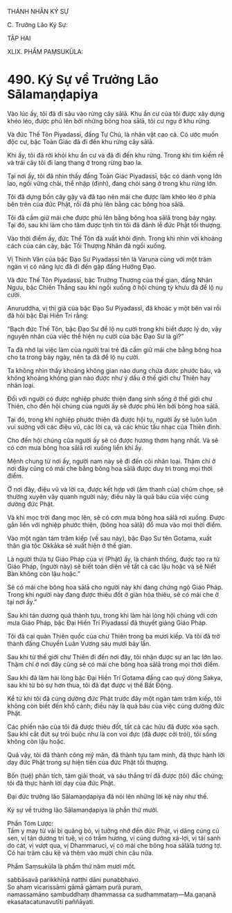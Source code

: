 THÁNH NHÂN KÝ SỰ

C. Trưởng Lão Ký Sự:

TẬP HAI

XLIX. PHẨM PAṂSUKŪLA:

# 490. Ký Sự về Trưởng Lão Sālamaṇḍapiya

Vào lúc ấy, tôi đã đi sâu vào rừng cây sālā. Khu ẩn cư của tôi được xây dựng khéo léo, được phủ lên bởi những bông hoa sālā, tôi cư ngụ ở khu rừng.

Và đức Thế Tôn Piyadassī, đấng Tự Chủ, là nhân vật cao cả. Có ước muốn độc cư, bậc Toàn Giác đã đi đến khu rừng cây sālā.

Khi ấy, tôi đã rời khỏi khu ẩn cư và đã đi đến khu rừng. Trong khi tìm kiếm rễ và trái cây tôi đi lang thang ở trong rừng bao la.

Tại nơi ấy, tôi đã nhìn thấy đấng Toàn Giác Piyadassī, bậc có danh vọng lớn lao, ngồi vững chải, thể nhập (định), đang chói sáng ở trong khu rừng lớn.

Tôi đã dựng bốn cây gậy và đã tạo nên mái che được làm khéo léo ở phía bên trên của đức Phật, rồi đã phủ lên bằng các bông hoa sālā.

Tôi đã cầm giữ mái che được phủ lên bằng bông hoa sālā trong bảy ngày. Tại đó, sau khi làm cho tâm được tịnh tín tôi đã đảnh lễ đức Phật tối thượng.

Vào thời điểm ấy, đức Thế Tôn đã xuất khỏi định. Trong khi nhìn với khoảng cách của cán cày, bậc Tối Thượng Nhân đã ngồi xuống.

Vị Thinh Văn của bậc Đạo Sư Piyadassī tên là Varuṇa cùng với một trăm ngàn vị có năng lực đã đi đến gặp đấng Hướng Đạo.

Và đức Thế Tôn Piyadassī, bậc Trưởng Thượng của thế gian, đấng Nhân Ngưu, bậc Chiến Thắng sau khi ngồi xuống ở hội chúng tỳ khưu đã để lộ nụ cười.

Anuruddha, vị thị giả của bậc Đạo Sư Piyadassī, đã khoác y một bên vai rồi đã hỏi bậc Đại Hiền Trí rằng:

“Bạch đức Thế Tôn, bậc Đạo Sư để lộ nụ cười trong khi biết được lý do, vậy nguyên nhân của việc thể hiện nụ cười của bậc Đạo Sư là gì?”

Ta đã nhớ lại việc làm của người trai trẻ đã cầm giữ mái che bằng bông hoa cho ta trong bảy ngày, nên ta đã để lộ nụ cười.

Ta không nhìn thấy khoảng không gian nào dung chứa được phước báu, và không khoảng không gian nào được như ý dầu ở thế giới chư Thiên hay nhân loại.

Đối với người có được nghiệp phước thiện đang sinh sống ở thế giới chư Thiên, cho đến hội chúng của người ấy sẽ được phủ lên bởi bông hoa sālā.

Tại đó, trong khi nghiệp phước thiện đã được hội tụ, người ấy sẽ luôn luôn vui sướng với các điệu vũ, các lời ca, và các khúc tấu nhạc của Thiên đình.

Cho đến hội chúng của người ấy sẽ có được hương thơm hạng nhất. Và sẽ có cơn mưa bông hoa sālā rơi xuống liền khi ấy.

Mệnh chung từ nơi ấy, người nam này sẽ đi đến cõi nhân loại. Thậm chí ở nơi đây cũng có mái che bằng bông hoa sālā được duy trì trong mọi thời điểm.

Ở nơi đây, điệu vũ và lời ca, được kết hợp với (âm thanh của) chũm chọe, sẽ thường xuyên vây quanh người này; điều này là quả báu của việc cúng dường đức Phật.

Và khi mọc trời đang mọc lên, sẽ có cơn mưa bông hoa sālā rơi xuống. Được gắn liền với nghiệp phước thiện, (bông hoa sālā) đổ mưa vào mọi thời điểm.

Vào một ngàn tám trăm kiếp (về sau này), bậc Đạo Sư tên Gotama, xuất thân gia tộc Okkāka sẽ xuất hiện ở thế gian.

Là người thừa tự Giáo Pháp của vị (Phật) ấy, là chánh thống, được tạo ra từ Giáo Pháp, (người này) sẽ biết toàn diện về tất cả các lậu hoặc và sẽ Niết Bàn không còn lậu hoặc.”

Sẽ có mái che bông hoa sālā cho người này khi đang chứng ngộ Giáo Pháp. Trong khi người này đang được thiêu đốt ở giàn hỏa thiêu, sẽ có mái che ở tại nơi ấy.”

Sau khi tán dương quả thành tựu, trong khi làm hài lòng hội chúng với cơn mưa Giáo Pháp, bậc Đại Hiền Trí Piyadassī đã thuyết giảng Giáo Pháp.

Tôi đã cai quản Thiên quốc của chư Thiên trong ba mươi kiếp. Và tôi đã trở thành đấng Chuyển Luân Vương sáu mươi bảy lần.

Sau khi từ thế giới chư Thiên đi đến nơi đây, tôi nhận được sự an lạc lớn lao. Thậm chí ở nơi đây cũng sẽ có mái che bông hoa sālā trong mọi thời điểm.

Sau khi đã làm hài lòng bậc Đại Hiền Trí Gotama đấng cao quý dòng Sakya, sau khi từ bỏ sự hơn thua, tôi đã đạt được vị thế Bất Động.

Kể từ khi tôi đã cúng dường đức Phật trước đây một ngàn tám trăm kiếp, tôi không còn biết đến khổ cảnh; điều này là quả báu của việc cúng dường đức Phật.

Các phiền não của tôi đã được thiêu đốt, tất cả các hữu đã được xóa sạch. Sau khi cắt đứt sự trói buộc như là con voi đực (đã được cởi trói), tôi sống không còn lậu hoặc.

Quả vậy, tôi đã thành công mỹ mãn, đã thành tựu tam minh, đã thực hành lời dạy đức Phật trong sự hiện tiền của đức Phật tối thượng.

Bốn (tuệ) phân tích, tám giải thoát, và sáu thắng trí đã được (tôi) đắc chứng; tôi đã thực hành lời dạy của đức Phật.

Đại đức trưởng lão Sālamaṇḍapiya đã nói lên những lời kệ này như thế.

Ký sự về trưởng lão Sālamaṇḍapiya là phần thứ mười.

Phần Tóm Lược:  
Tấm y may từ vải bị quăng bỏ, vị tưởng nhớ đến đức Phật, vị dâng cúng củ sen, vị tán dương trí tuệ, vị có trầm hương, vị cúng dường xá-lợi, vị tái sanh do cát, vị vượt qua, vị Dhammaruci, vị có mái che bông hoa sālālà tương tợ. Có hai trăm câu kệ và thêm vào mười chín câu nữa.

Phẩm Saṃsukūla là phẩm thứ năm mươi mốt.

sabbāsavā parikkhīṇā natthi dāni punabbhavo.  
So ahaṃ vicarissāmi gāmā gāmaṃ purā puraṃ,  
namassamāno sambuddhaṃ dhammassa ca sudhammataṃ—Ma.gaṇanā ekasatacatunavutīti paññāyati.
